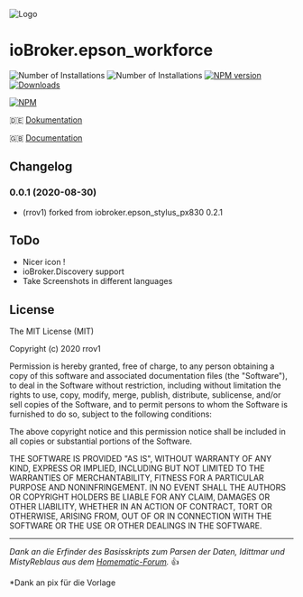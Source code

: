 ![Logo](admin/epson_stylus_px830.png)
# ioBroker.epson_workforce

![Number of Installations](http://iobroker.live/badges/epson_workforce-installed.svg) ![Number of Installations](http://iobroker.live/badges/epson_workforce-stable.svg) [![NPM version](http://img.shields.io/npm/v/iobroker.epson_workforce.svg)](https://www.npmjs.com/package/iobroker.epson_workforce)
[![Downloads](https://img.shields.io/npm/dm/iobroker.epson_workforce.svg)](https://www.npmjs.com/package/iobroker.epson_workforce)

[![NPM](https://nodei.co/npm/iobroker.epson_workforce.png?downloads=true)](https://nodei.co/npm/iobroker.epson_workforce/)


:de: [Dokumentation](/docs/de/doc_epson_workforce_de.md)

:uk: [Documentation](/docs/en/doc_epson_workforce_en.md)


## Changelog
### 0.0.1 (2020-08-30)
* (rrov1) forked from iobroker.epson_stylus_px830 0.2.1

## ToDo
* Nicer icon !
* ioBroker.Discovery support
* Take Screenshots in different languages

## License

The MIT License (MIT)

Copyright (c) 2020 rrov1

Permission is hereby granted, free of charge, to any person obtaining a copy
of this software and associated documentation files (the "Software"), to deal
in the Software without restriction, including without limitation the rights
to use, copy, modify, merge, publish, distribute, sublicense, and/or sell
copies of the Software, and to permit persons to whom the Software is
furnished to do so, subject to the following conditions:

The above copyright notice and this permission notice shall be included in all
copies or substantial portions of the Software.

THE SOFTWARE IS PROVIDED "AS IS", WITHOUT WARRANTY OF ANY KIND, EXPRESS OR
IMPLIED, INCLUDING BUT NOT LIMITED TO THE WARRANTIES OF MERCHANTABILITY,
FITNESS FOR A PARTICULAR PURPOSE AND NONINFRINGEMENT. IN NO EVENT SHALL THE
AUTHORS OR COPYRIGHT HOLDERS BE LIABLE FOR ANY CLAIM, DAMAGES OR OTHER
LIABILITY, WHETHER IN AN ACTION OF CONTRACT, TORT OR OTHERWISE, ARISING FROM,
OUT OF OR IN CONNECTION WITH THE SOFTWARE OR THE USE OR OTHER DEALINGS IN THE
SOFTWARE.

---
*Dank an die Erfinder des Basisskripts zum Parsen der Daten, Idittmar und MistyReblaus aus dem [Homematic-Forum](http://homematic-forum.de/forum/viewtopic.php?f=31&t=25140).* :+1: 

*Dank an pix für die Vorlage
